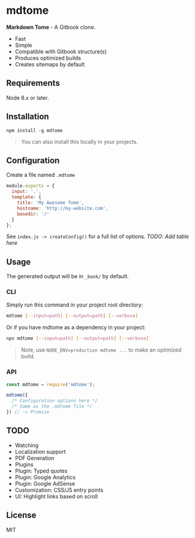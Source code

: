 # mdtome

**Markdown Tome** - A Gitbook clone.

* Fast
* Simple
* Compatible with Gitbook structure(s)
* Produces optimized builds
* Creates sitemaps by default

## Requirements

Node 8.x or later.

## Installation

```
npm install -g mdtome
```

> You can also install this locally in your projects.

## Configuration

Create a file named `.mdtome`

```javascript
module.exports = {
  input: '.',
  template: {
    title: 'My Awesome Tome',
    hostname: 'http://my-website.com',
    basedir: '/'
  }
};
```

See `index.js -> createConfig()` for a full list of options. *TODO: Add table here*

## Usage

The generated output will be in `_book/` by default.

### CLI

Simply run this command in your project root directory:

```bash
mdtome [--input=path] [--output=path] [--verbose]
```

Or if you have mdtome as a dependency in your project:

```bash
npx mdtome [--input=path] [--output=path] [--verbose]
```

> Note, use `NODE_ENV=production mdtome ...` to make an optimized build.

### API

```javascript
const mdtome = require('mdtome');

mdtome({
  /* Configuration options here */
  /* Same as the .mdtome file */
}) // -> Promise
```

## TODO

* Watching
* Localization support
* PDF Generation
* Plugins
* Plugin: Typed quotes
* Plugin: Google Analytics
* Plugin: Google AdSense
* Customization: CSS/JS entry points
* UI: Highlight links based on scroll

## License

MIT
